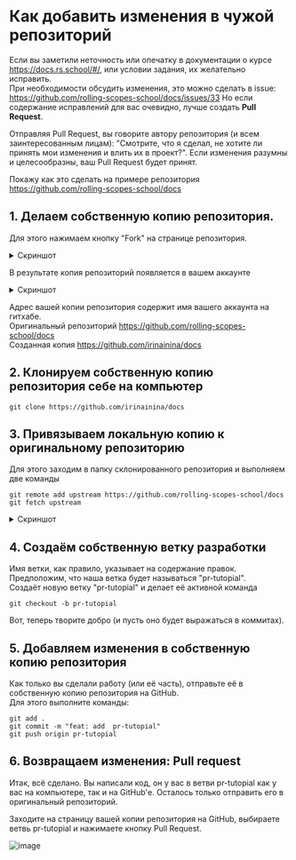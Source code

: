 # Как добавить изменения в чужой репозиторий

Если вы заметили неточность или опечатку в документации о курсе https://docs.rs.school/#/, или условии задания, их желательно исправить.  
При необходимости обсудить изменения, это можно сделать в issue: 
https://github.com/rolling-scopes-school/docs/issues/33
Но если содержание исправлений для вас очевидно, лучше создать **Pull Request**.  

Отправляя Pull Request, вы говорите автору репозитория (и всем заинтересованным лицам): "Смотрите, что я сделал, не хотите ли принять мои изменения и влить их в проект?". Если изменения разумны и целесообразны, ваш Pull Request будет принят.  

Покажу как это сделать на примере репозитория https://github.com/rolling-scopes-school/docs 

## 1. Делаем собственную копию репозитория.
Для этого нажимаем кнопку "Fork" на странице репозитория.  

<details><summary>Скриншот</summary>
![image](https://s8.hostingkartinok.com/uploads/images/2019/09/d597969969fcb575af350ce928b8da14.png)
</details>

В результате копия репозиторий появляется в вашем аккаунте

<details><summary>Скриншот</summary>
![image](https://s8.hostingkartinok.com/uploads/images/2019/09/fe171ed94181058cfb26479c147bb177.png)
</details>

Адрес вашей копии репозитория содержит имя вашего аккаунта на гитхабе.   
Оригинальный репозиторий https://github.com/rolling-scopes-school/docs   
Созданная копия https://github.com/irinainina/docs    

## 2. Клонируем собственную копию репозитория себе на компьютер

```git clone https://github.com/irinainina/docs```  

## 3. Привязываем локальную копию  к оригинальному репозиторию
Для этого заходим в папку склонированного репозитория и выполняем две команды  

```git remote add upstream https://github.com/rolling-scopes-school/docs```  
```git fetch upstream```

<details><summary>Скриншот</summary>
![image](https://s8.hostingkartinok.com/uploads/images/2019/09/03ad2f0b223da73611d0156995d7e522.png)
</details>

## 4. Создаём собственную ветку разработки

Имя ветки, как правило, указывает на содержание правок.  
Предположим, что наша ветка будет называться "pr-tutopial".     
Создаёт новую ветку  "pr-tutopial" и делает её активной команда  

```git checkout -b pr-tutopial```  

Вот, теперь творите добро (и пусть оно будет выражаться в коммитах).  

## 5. Добавляем изменения в собственную копию репозитория

Как только вы сделали работу (или её часть), отправьте её в собственную  копию репозитория на GitHub.  
Для этого выполните команды:

```git add .```    
```git commit -m "feat: add  pr-tutopial"```    
```git push origin pr-tutopial```    

## 6. Возвращаем изменения: Pull request

Итак, всё сделано. Вы написали код, он у вас в ветви pr-tutopial как у вас на компьютере, так и на GitHub'е. Осталось только отправить его в оригинальный репозиторий.

Заходите на страницу вашей копии репозитория на GitHub, выбираете ветвь pr-tutopial и нажимаете кнопку Pull Request.

![image](https://s8.hostingkartinok.com/uploads/images/2019/09/eb90a6c70262ed07ce3b22f0fc2fabae.png)
